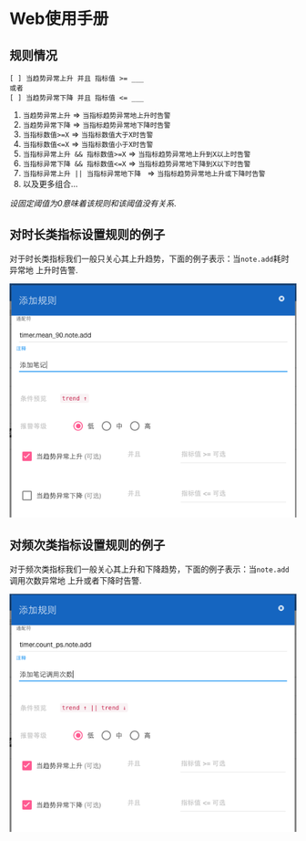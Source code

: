 Web使用手册
===========

规则情况
--------

```
[ ] 当趋势异常上升 并且 指标值 >= ___
或者
[ ] 当趋势异常下降 并且 指标值 <= ___
```

1. `当趋势异常上升` => `当指标趋势异常地上升时告警`
2. `当趋势异常下降` => `当指标趋势异常地下降时告警`
3. `当指标数值>=X` => `当指标数值大于X时告警`
4. `当指标数值<=X` => `当指标数值小于X时告警`
5. `当指标异常上升 && 指标数值>=X` => `当指标趋势异常地上升到X以上时告警`
6. `当指标异常下降 && 指标数值<=X` => `当指标趋势异常地下降到X以下时告警`
7. `当指标异常上升 || 当指标异常地下降 ` => `当指标趋势异常地上升或下降时告警`
9. 以及更多组合...

*设固定阈值为0意味着该规则和该阈值没有关系*.

对时长类指标设置规则的例子
--------------------------

对于时长类指标我们一般只关心其上升趋势，下面的例子表示：当`note.add`耗时异常地
上升时告警.

![](snap/web-manual-51.png)

对频次类指标设置规则的例子
--------------------------

对于频次类指标我们一般关心其上升和下降趋势，下面的例子表示：当`note.add`调用次数异常地
上升或者下降时告警.

![](snap/web-manual-52.png)

